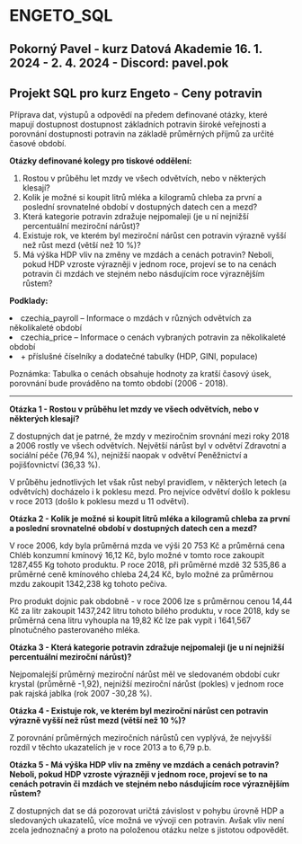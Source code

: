 # ENGETO_SQL
<strong>Pokorný Pavel - kurz Datová Akademie 16. 1. 2024 - 2. 4. 2024 - Discord: pavel.pok</strong>
-----

<strong>Projekt SQL pro kurz Engeto - Ceny potravin</strong>
------------------------------------------
Příprava dat, výstupů a odpovědí na předem definované otázky, které mapují dostupnost dostupnost základních potravin široké veřejnosti a porovnání dostupnosti potravin na základě průměrných příjmů za určité časové období.

<strong>Otázky definované kolegy pro tiskové oddělení:</strong>

<ol>
<li>Rostou v průběhu let mzdy ve všech odvětvích, nebo v některých klesají?</li>

<li>Kolik je možné si koupit litrů mléka a kilogramů chleba za první a poslední srovnatelné období v dostupných datech cen a mezd?</li>

<li>Která kategorie potravin zdražuje nejpomaleji (je u ní nejnižší percentuální meziroční nárůst)?</li>

<li>Existuje rok, ve kterém byl meziroční nárůst cen potravin výrazně vyšší než růst mezd (větší než 10 %)?</li>

<li>Má výška HDP vliv na změny ve mzdách a cenách potravin? Neboli, pokud HDP vzroste výrazněji v jednom roce, projeví se to na cenách potravin či mzdách ve stejném nebo násdujícím roce výraznějším růstem?</li>
</ol>

<strong>Podklady:</strong>
<li>czechia_payroll – Informace o mzdách v různých odvětvích za několikaleté období </li>
<li>czechia_price – Informace o cenách vybraných potravin za několikaleté období</li>
<li>+ příslušné číselníky a dodatečné tabulky (HDP, GINI, populace)</li>



Poznámka:
Tabulka o cenách obsahuje hodnoty za kratší časový úsek, porovnání bude prováděno na tomto období (2006 - 2018).

-------------------------------------------------------------

<b>Otázka 1 - Rostou v průběhu let mzdy ve všech odvětvích, nebo v některých klesají?</b>

Z dostupných dat je patrné, že mzdy v meziročním srovnání mezi roky 2018 a 2006 rostly ve všech odvětvích. Největší nárůst byl v odvětví Zdravotní a sociální péče (76,94 %), nejnižší naopak v odvětví Peněžnictví a pojišťovnictví (36,33 %). 

V průběhu jednotlivých let však růst nebyl pravidlem, v některých letech (a odvětvích) docházelo i k poklesu mezd. Pro nejvíce odvětví došlo k poklesu v roce 2013 (došlo k poklesu mezd u 11 odvětví).  

<b>Otázka 2 - Kolik je možné si koupit litrů mléka a kilogramů chleba za první a poslední srovnatelné období v dostupných datech cen a mezd?</b>

V roce 2006, kdy byla průměrná mzda ve výši 20 753 Kč a průměrná cena Chléb konzumní kmínový 16,12 Kč, bylo možné v tomto roce zakoupit 1287,455 Kg tohoto produktu. P roce 2018, při průměrné mzdě 32 535,86 a průměrné ceně kmínového chleba 24,24 Kč, bylo možné za průměrnou mzdu zakoupit 1342,238 kg tohoto pečiva. 

Pro produkt dojnic pak obdobně - v roce 2006 lze s průměrnou cenou 14,44 Kč za litr zakoupit 1437,242 litru tohoto bílého produktu, v roce 2018, kdy se průměrná cena litru vyhoupla na 19,82 Kč lze pak vypít i 1641,567 plnotučného pasterovaného mléka. 

<b>Otázka 3 - Která kategorie potravin zdražuje nejpomaleji (je u ní nejnižší percentuální meziroční nárůst)?</b>

Nejpomalejší průměrný meziroční nárůst měl ve sledovaném období cukr krystal (průměrně -1,92), nejnižší meziroční nárůst (pokles) v jednom roce pak rajská jablka (rok 2007 -30,28 %).

<b>Otázka 4 - Existuje rok, ve kterém byl meziroční nárůst cen potravin výrazně vyšší než růst mezd (větší než 10 %)?</b>

Z porovnání průměrných meziročních nárůstů cen vyplývá, že nejvyšší rozdíl v těchto ukazatelích je v roce 2013 a to 6,79 p.b. 

<b>Otázka 5 - Má výška HDP vliv na změny ve mzdách a cenách potravin? Neboli, pokud HDP vzroste výrazněji v jednom roce, projeví se to na cenách potravin či mzdách ve stejném nebo násdujícím roce výraznějším růstem?</b>

Z dostupných dat se dá pozorovat uričtá závislost v pohybu úrovně HDP a sledovaných ukazatelů, více možná ve vývoji cen potravin. Avšak vliv není zcela jednoznačný a proto na položenou otázku nelze s jistotou odpovědět. 

